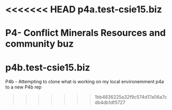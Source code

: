 <<<<<<< HEAD
p4a.test-csie15.biz
===================

P4- Conflict Minerals Resources and community buz
=======
p4b.test-csie15.biz
===================

P4b - Attempting to clone what is working on my local environemment p4a to a new P4b rep
>>>>>>> 1bb4836225a32f9c574d17a06a7cdb4db1df5727
